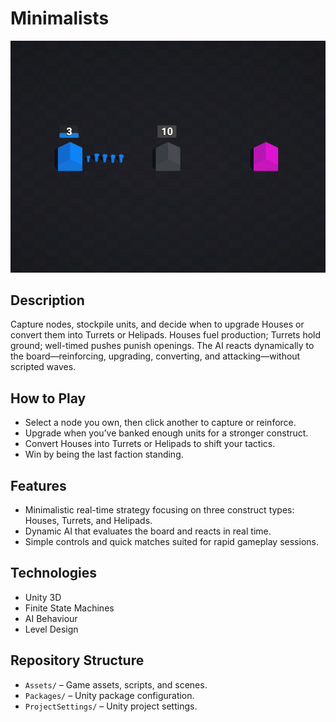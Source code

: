 # Minimalists

![Gameplay Screenshot](MinimalistsThumbnail.png)

## Description
Capture nodes, stockpile units, and decide when to upgrade Houses or convert them into Turrets or Helipads. Houses fuel production; Turrets hold ground; well-timed pushes punish openings. The AI reacts dynamically to the board—reinforcing, upgrading, converting, and attacking—without scripted waves.

## How to Play
- Select a node you own, then click another to capture or reinforce.
- Upgrade when you’ve banked enough units for a stronger construct.
- Convert Houses into Turrets or Helipads to shift your tactics.
- Win by being the last faction standing.

## Features
- Minimalistic real-time strategy focusing on three construct types: Houses, Turrets, and Helipads.
- Dynamic AI that evaluates the board and reacts in real time.
- Simple controls and quick matches suited for rapid gameplay sessions.

## Technologies
- Unity 3D
- Finite State Machines
- AI Behaviour
- Level Design

## Repository Structure
- `Assets/` – Game assets, scripts, and scenes.
- `Packages/` – Unity package configuration.
- `ProjectSettings/` – Unity project settings.
